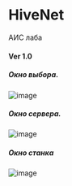 # HiveNet
АИС лаба
#### Ver 1.0
##### Окно выбора.
![image](https://user-images.githubusercontent.com/37839328/114320733-ccb3c100-9b30-11eb-89b6-4ec987e618fc.png)
##### Окно сервера.
![image](https://user-images.githubusercontent.com/37839328/114320769-fa990580-9b30-11eb-8c5d-48dad627f9b5.png)
##### Окно станка
![image](https://user-images.githubusercontent.com/37839328/114320780-0a184e80-9b31-11eb-8c0d-93d9a42235f6.png)
